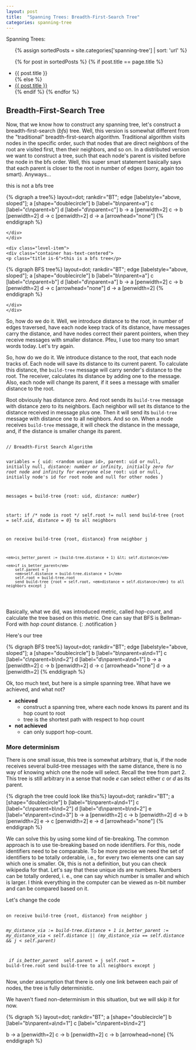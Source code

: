 ```yaml
---
layout: post 
title:  "Spanning Trees: Breadth-First-Search Tree"
categories: spanning-tree
---
```


Spanning Trees:
<ul>
{% assign sortedPosts = site.categories['spanning-tree'] | sort: 'url' %}

{% for post in sortedPosts %} {% if post.title == page.title %}
<li>{{ post.title }}</li>
{% else %}
<li><a href="{{ post.url }}">{{ post.title }}</a></li>
{% endif %}
{% endfor %}
</ul>

## Breadth-First-Search Tree

Now, that we know how to construct any spanning tree, let's construct a breadth-first-search (_bfs_) tree. Well, this
version is somewhat different from the "traditional" breadth-first-search algorithm. Traditional algorithm visits nodes
in the specific order, such that nodes that are direct neighbors of the root are visited first, then their neighbors,
and so on. In a distributed version we want to construct a tree, such that each node's parent is visited before the node
in the bfs order. Well, this super smart statement basically says that each parent is closer to the root in number of
edges (sorry, again too smart). Anyways...

<div class="level">
    <div class="level-item">
    <div class="container">
        <p class="title is-6">this is not a bfs tree</p>

{% digraph a tree%} layout=dot; rankdir="BT"; edge [labelstyle="above, sloped"]; a [shape="doublecircle"]
b [label="b\nparent=a"]
c [label="c\nparent=b"]
d [label="d\nparent=c"]
b -> a [penwidth=2]
c -> b [penwidth=2]
d -> c [penwidth=2]
d -> a  [arrowhead="none"]
{% enddigraph %}

    </div> 
    </div> 

    <div class="level-item">
    <div class="container has-text-centered">
    <p class="title is-6">this is a bfs tree</p>

{% digraph BFS tree%} layout=dot; rankdir="BT"; edge [labelstyle="above, sloped"]; a [shape="doublecircle"]
b [label="b\nparent=a"]
c [label="c\nparent=b"]
d [label="d\nparent=a"]
b -> a [penwidth=2]
c -> b [penwidth=2]
d -> c [arrowhead="none"]
d -> a [penwidth=2]
{% enddigraph %}

    </div>
    </div>

</div>

So, how do we do it. Well, we introduce distance to the root, in number of edges traversed, have each node keep track of
its distance, have messages carry the distance, and have nodes correct their parent pointers, when they receive messages
with smaller distance. Pfeu, I use too many too smart words today. Let's try again.

So, how do we do it. We introduce distance to the root, that each node tracks of. Each node will save its distance to
its current parent. To calculate this distance, the `build-tree` message will carry sender's distance to the root. The
receiver, calculates its distance by adding one to the message. Also, each node will change its parent, if it sees a
message with smaller distance to the root.

Root obviously has distance zero. And root sends its `build-tree` message with distance zero to its neighbors. Each
neighbor will set its distance to the distance received in message plus one. Then it will send its `build-tree`
message with distance one to all neighbors. And so on. When a node receives `build-tree` message, it will check the
distance in the message, and, if the distance is smaller change its parent.


<div class="language-plaintext highlighter-rouge">
<pre class="highlight">
<code>
// Breadth-First Search Algorithm

variables = { uid: &lt;random unique id&gt;, parent: uid or null, initially null,
<em>distance: number or infinity, initially zero for root node and infinity for everyone else</em>
root: uid or null, initially node's id for root node and null for other nodes }

messages = build-tree {root: uid, <em>distance: number</em>}

start:
if /* node is root */ self.root != null send build-tree {root = self.uid, <em>distance = 0</em>} to all neighbors

on receive build-tree {root, distance} from neighbor j

    <em>is_better_parent := (build-tree.distance + 1) &lt; self.distance</em>

    <em>if is_better_parent</em>
        self.parent = j
        <em>self.distance = build-tree.distance + 1</em>
        self.root = build-tree.root
        send build-tree {root = self.root, <em>distance = self.distance</em>} to all neighbors except j

</code>
</pre>
</div>

Basically, what we did, was introduced metric, called _hop-count_, and calculate the tree based on this metric. One can
say that BFS is Bellman-Ford with *hop count* distance. 
{: .notification }

Here's our tree

<div class="container has-text-centered">
{% digraph BFS tree%}
layout=dot;
rankdir="BT";
edge [labelstyle="above, sloped"];
a [shape="doublecircle"]
b [label="b\nparent=a\nd=1"]
c [label="c\nparent=b\nd=2"]
d [label="d\nparent=a\nd=1"]
b -> a [penwidth=2]
c -> b [penwidth=2]
d -> c [arrowhead="none"]
d -> a [penwidth=2]
{% enddigraph %}

</div>


Ok, too much text, but here is a simple spanning tree. What have we achieved, and what not?

- **achieved**
    - construct a spanning tree, where each node knows its parent and its hop count to root
    - tree is the shortest path with respect to hop count
- **not achieved**
    - can only support hop-count.

### More determinism

There is one small issue, this tree is somewhat arbitrary, that is, if the node receives several build-tree messages
with the same distance, there is no way of knowing which one the node will select. Recall the tree from part 2. This
tree is still arbitrary in a sense that node *e* can select either *c* or *d* as its parent.

<div class="container has-text-centered">
{% digraph the tree could look like this%}
layout=dot;
rankdir="BT";
a [shape="doublecircle"]
b [label="b\nparent=a\nd=1"]
c [label="c\nparent=b\nd=2"]
d [label="d\nparent=b\nd=2"]
e [label="e\nparent=c\nd=3"]
b -> a [penwidth=2]
c -> b [penwidth=2]
d -> b [penwidth=2]
e -> c [penwidth=2]
e -> d [arrowhead="none"]
{% enddigraph %}
</div>

We can solve this by using some kind of tie-breaking. The common approach is to use tie-breaking based on node
identifiers. For this, node identifiers need to be comparable. To be more precise we need the set of identifiers to be
totally orderable, i.e., for every two elements one can say which one is smaller. Ok, this is not a definition, but you
can check wikipedia for that. Let's say that these unique ids are numbers. Numbers can be totally ordered, i. e., one
can say which number is smaller and which is larger. I think everything in the computer can be viewed as n-bit number
and can be compared based on it.

Let's change the code

<div class="language-plaintext highlighter-rouge">
<pre class="highlight"><code>
on receive build-tree {root, distance} from neighbor j

<em>my_distance_via := build-tree.distance + 1 is_better_parent := my_distance_via < self.distance || (my_distance_via
== self.distance && j < self.parent)</em>

<em> if is_better_parent </em>
    self.parent = j
    self.root = build-tree.root
    send build-tree to all neighbors except j
</code> </pre></div>

Now, under assumption that there is only one link between each pair of nodes, the tree is fully deterministic.

We haven't fixed non-determinism in this situation, but we will skip it for now.
<div class="container has-text-centered">
{% digraph %}
layout=dot;
rankdir="BT";
a [shape="doublecircle"]
b [label="b\nparent=a\nd=1"]
c [label="c\nparent=b\nd=2"]

b -> a [penwidth=2]
c -> b [penwidth=2]
c -> b [arrowhead=none]
{% enddigraph %}
</div>
